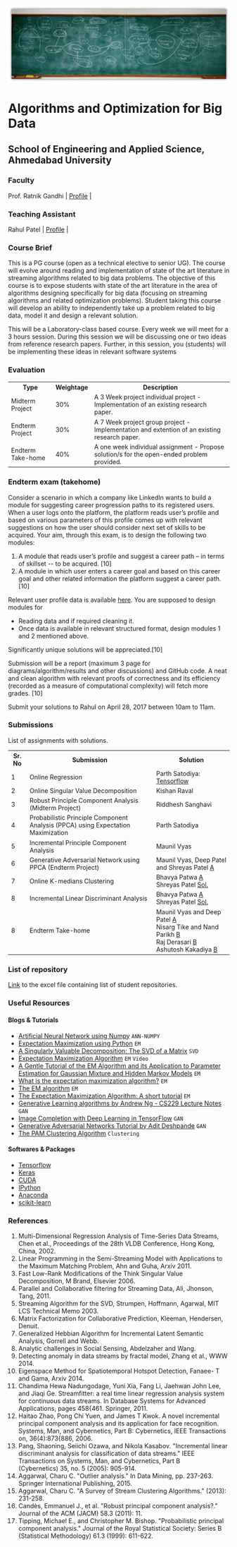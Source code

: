 ![ConceptMap](./images/cover2.jpg)

# Algorithms and Optimization for Big Data
## School of Engineering and Applied Science, Ahmedabad University

### Faculty
Prof. Ratnik Gandhi | [Profile](https://ahduni.edu.in/seas/people/faculty/ratnik-gandhi) |
### Teaching Assistant
Rahul Patel | [Profile](https://rahulptel.github.io) |
### Course Brief
This is a PG course (open as a technical elective to senior UG). The course will evolve around reading and implementation of state of the art literature in streaming algorithms related to big data problems. The objective of this course is to expose students with state of the art literature in the area of algorithms designing specifically for big data (focusing on streaming algorithms and related optimization problems). Student taking this course will develop an ability to independently take up a problem related to big data, model it and design a relevant solution.

This will be a Laboratory-class based course. Every week we will meet for a 3 hours session. During this session we will be discussing one or two ideas from reference research papers. Further, in this session, you (students) will be implementing these ideas in relevant software systems

### Evaluation
<table>
  <th>Type</th>
  <th>Weightage</th>
  <th>Description</th>
  
  <tr>
  <td>Midterm Project</td>
  <td>30%</td>
  <td>A 3 Week project individual project - Implementation of an existing research paper.</td>
  </tr>
  
  <tr>  
  <td>Endterm Project</td>
  <td>30%</td>
  <td>A 7 Week project group project - Implementation and extention of an existing research paper.</td>
  </tr>
  
  <tr>  
  <td>Endterm Take-home</td>
  <td>40%</td>
  <td>A one week individual assignment - Propose solution/s for the open-ended problem provided.</td>
  </tr>
</table>

### Endterm exam (takehome)

Consider a scenario in which a company like LinkedIn wants to build a module for suggesting career progression paths to its registered users. When a user logs onto the platform, the platform reads user’s profile and based on various parameters of this profile comes up with relevant suggestions on how the user should consider next set of skills to be acquired. Your aim, through this exam, is to design the following two modules:

1. A module that reads user’s profile and suggest a career path – in terms of skillset -- to be acquired. [10]
2. A module in which user enters a career goal and based on this career goal and other related information the platform suggest a career path.[10]

Relevant user profile data is available [here](www.google.com). You are supposed to design modules for
- Reading data and if required cleaning it.
- Once data is available in relevant structured format, design modules 1 and 2 mentioned above.

Significantly unique solutions will be appreciated.[10]

Submission will be a report (maximum 3 page for diagrams/algorithm/results and other discussions) and GitHub code. A neat and clean algorithm with relevant proofs of correctness and its efficiency (recorded as a measure of computational complexity) will fetch more grades. [10]

Submit your solutions to Rahul on April 28, 2017 between 10am to 11am.

### Submissions

List of assignments with solutions.

<table>
  <th>Sr. No</th>
  <th>Submission</th>
  <th>Solution</th>
  
  <tr>
  <td>1</td>
  <td>Online Regression</td>
  <td>Parth Satodiya: <a href="https://www.tensorflow.org">Tensorflow</a> </td>
  </tr>
  
  <tr>  
  <td>2</td>
  <td>Online Singular Value Decomposition</td>
  <td>Kishan Raval</td>
  </tr>
  
  <tr>  
  <td>3</td>
  <td>Robust Principle Component Analysis (Midterm Project)</td>
  <td>Riddhesh Sanghavi</td>
  </tr>
  
  <tr>  
  <td>4</td>
  <td>Probabilistic Principle Component Analysis (PPCA) using Expectation Maximization</td>
  <td>Parth Satodiya</td>
  </tr>
  
  <tr>  
  <td>5</td>
  <td>Incremental Principle Component Analysis</td>
  <td>Maunil Vyas</td>
  </tr>
  
  <tr>  
  <td>6</td>
  <td>Generative Adversarial Network using PPCA (Endterm Project)</td>
  <td>Maunil Vyas, Deep Patel and Shreyas Patel <a href="">A</a>  
  </td>
  </tr>
  
  <tr>  
  <td>7</td>
  <td>Online K-medians Clustering</td>
  <td>Bhavya Patwa <a href="">A</a><br>
  Shreyas Patel <a href="https://github.com/shreyaspatel25/PAM_Clustering_Algorithm" target="_blank">Sol.</a><br>
  </td>
  </tr>
  
  <tr>  
  <td>8</td>
  <td>Incremental Linear Discriminant Analysis</td>
  <td>Bhavya Patwa <a href="">A</a><br>
  Shreyas Patel <a href="https://github.com/shreyaspatel25/ILDA" target="_blank">Sol.</a><br>
  </td>
  </tr>
  
  
  <tr>  
  <td>8</td>
  <td>Endterm Take-home</td>
  <td>Maunil Vyas and Deep Patel <a href="">A</a><br>
  Nisarg Tike and Nand Parikh <a href="">B</a><br>
  Raj Derasari <a href="">B</a><br>
  Ashutosh Kakadiya <a href="">B</a><br>
  </td>
  </tr>    
</table>

### List of repository
[Link](https://www.google.com) to the excel file containing list of student repositories.

### Useful Resources

#### Blogs & Tutorials
- [Artificial Neural Network using Numpy](https://github.com/ashutoshaay26/ann-numpy) `ANN-NUMPY`
- [Expectation Maximization using Python](https://github.com/ashutoshaay26/em-python) `EM`
- [A Singularly Valuable Decomposition: The SVD of a Matrix](http://www-users.math.umn.edu/~lerman/math5467/svd.pdf) `SVD`
- [Expectation Maximization Algorithm](https://www.youtube.com/watch?v=3JYcCbO5s6M&index=1&list=PLBv09BD7ez_7beI0_fuE96lSbsr_8K8YD) `EM` `Video`
- [A Gentle Tutorial of the EM Algorithm and its Application to Parameter Estimation for Gaussian Mixture and Hidden Markov Models](http://melodi.ee.washington.edu/people/bilmes/mypapers/em.pdf) `EM`
- [What is the expectation maximization algorithm?](http://www.cmi.ac.in/~madhavan/courses/datamining12/reading/em-tutorial.pdf) `EM`
- [The EM algorithm](http://cs229.stanford.edu/notes/cs229-notes8.pdf) `EM`
- [The Expectation Maximization Algorithm: A short tutorial](https://www.cs.utah.edu/~piyush/teaching/EM_algorithm.pdf) `EM`
- [Generative Learning algorithms by Andrew Ng - CS229 Lecture Notes](http://cs229.stanford.edu/notes/cs229-notes2.pdf) `GAN`
- [Image Completion with Deep Learning in TensorFlow](http://bamos.github.io/2016/08/09/deep-completion/) `GAN`
- [Generative Adversarial Networks Tutorial by Adit Deshpande](https://github.com/adeshpande3/Generative-Adversarial-Networks) `GAN`
- [The PAM Clustering Algorithm](http://www.cs.umb.edu/cs738/pam1.pdf) `Clustering`

#### Softwares & Packages
- [Tensorflow](https://www.tensorflow.org)
- [Keras](https://keras.io/)
- [CUDA](http://www.nvidia.com/object/cuda_home_new.html)
- [IPython](https://ipython.org/ipython-doc/3/interactive/tutorial.html)
- [Anaconda](https://www.continuum.io/downloads)
- [scikit-learn](http://scikit-learn.org/stable/)

### References

1. Multi-Dimensional Regression Analysis of Time-Series Data Streams, Chen et al., Proceedings of the 28th VLDB Conference, Hong Kong, China, 2002.
2. Linear Programming in the Semi-Streaming Model with Applications to the Maximum Matching Problem, Ahn and Guha, Arxiv 2011.
3. Fast Low-Rank Modifications of the Think Singular Value Decomposition, M Brand, Elsevier 2006.
4. Parallel and Collaborative filtering for Streaming Data, Ali, Jhonson, Tang, 2011.
5. Streaming Algorithm for the SVD, Strumpen, Hoffmann, Agarwal, MIT LCS Technical Memo 2003.
6. Matrix Factorization for Collaborative Prediction, Kleeman, Hendersen, Denuit.
7. Generalized Hebbian Algorithm for Incremental Latent Semantic Analysis, Gorrell and Webb.
8. Analytic challenges in Social Sensing, Abdelzaher and Wang.
9. Detecting anomaly in data streams by fractal model, Zhang et al., WWW 2014.
10. Eigenspace Method for Spatiotemporal Hotspot Detection, Fanaee- T and Gama, Arxiv 2014.
11. Chandima Hewa Nadungodage, Yuni Xia, Fang Li, Jaehwan John Lee, and Jiaqi Ge. Streamfitter: a real time linear regression analysis system for continuous data streams. In Database Systems for Advanced Applications, pages 458{461. Springer, 2011.
12. Haitao Zhao, Pong Chi Yuen, and James T Kwok. A novel incremental principal component analysis and its application for face recognition. Systems, Man, and Cybernetics, Part B: Cybernetics, IEEE Transactions on, 36(4):873{886, 2006.
13. Pang, Shaoning, Seiichi Ozawa, and Nikola Kasabov. "Incremental linear discriminant analysis for classification of data streams." IEEE Transactions on Systems, Man, and Cybernetics, Part B (Cybernetics) 35, no. 5 (2005): 905-914.
14. Aggarwal, Charu C. "Outlier analysis." In Data Mining, pp. 237-263. Springer International Publishing, 2015.
15. Aggarwal, Charu C. "A Survey of Stream Clustering Algorithms." (2013): 231-258.
16. Candès, Emmanuel J., et al. "Robust principal component analysis?." Journal of the ACM (JACM) 58.3 (2011): 11.
17. Tipping, Michael E., and Christopher M. Bishop. "Probabilistic principal component analysis." Journal of the Royal Statistical Society: Series B (Statistical Methodology) 61.3 (1999): 611-622.
